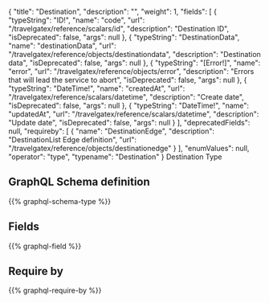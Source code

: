 {
  "title": "Destination",
  "description": "",
  "weight": 1,
  "fields": [
    {
      "typeString": "ID!",
      "name": "code",
      "url": "/travelgatex/reference/scalars/id",
      "description": "Destination ID",
      "isDeprecated": false,
      "args": null
    },
    {
      "typeString": "DestinationData",
      "name": "destinationData",
      "url": "/travelgatex/reference/objects/destinationdata",
      "description": "Destination data",
      "isDeprecated": false,
      "args": null
    },
    {
      "typeString": "[Error!]",
      "name": "error",
      "url": "/travelgatex/reference/objects/error",
      "description": "Errors that will lead the service to abort",
      "isDeprecated": false,
      "args": null
    },
    {
      "typeString": "DateTime!",
      "name": "createdAt",
      "url": "/travelgatex/reference/scalars/datetime",
      "description": "Create date",
      "isDeprecated": false,
      "args": null
    },
    {
      "typeString": "DateTime!",
      "name": "updatedAt",
      "url": "/travelgatex/reference/scalars/datetime",
      "description": "Update date",
      "isDeprecated": false,
      "args": null
    }
  ],
  "deprecatedFields": null,
  "requireby": [
    {
      "name": "DestinationEdge",
      "description": "DestinationList Edge definition",
      "url": "/travelgatex/reference/objects/destinationedge"
    }
  ],
  "enumValues": null,
  "operator": "type",
  "typename": "Destination"
}
Destination Type
## GraphQL Schema definition

{{% graphql-schema-type %}}

## Fields

{{% graphql-field %}}

## Require by

{{% graphql-require-by %}}
